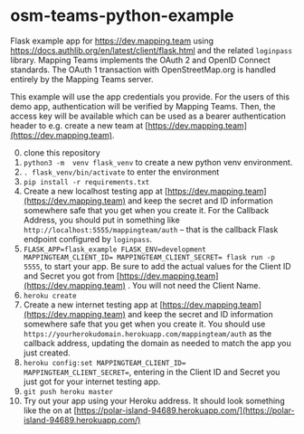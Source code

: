 # osm-teams-python-example

Flask example app for https://dev.mapping.team using https://docs.authlib.org/en/latest/client/flask.html and the related `loginpass` library. Mapping Teams implements the OAuth 2 and OpenID Connect standards. The OAuth 1 transaction with OpenStreetMap.org is handled entirely by the Mapping Teams server.

This example will use the app credentials you provide. For the users of this demo app, authentication will be verified by Mapping Teams. Then, the access key will be available which can be used as a bearer authentication header to e.g. create a new team at [https://dev.mapping.team](https://dev.mapping.team). 

0. clone this repository
1. `python3 -m  venv flask_venv` to create a new python venv environment.
2. `. flask_venv/bin/activate` to enter the environment
3. `pip install -r requirements.txt`
4. Create a new localhost testing app at [https://dev.mapping.team](https://dev.mapping.team) and keep the secret and ID information somewhere safe that you get when you create it. For the Callback Address, you should put in something like `http://localhost:5555/mappingteam/auth` – that is the callback Flask endpoint configured by `loginpass`.
5. `FLASK_APP=flask_example FLASK_ENV=development MAPPINGTEAM_CLIENT_ID= MAPPINGTEAM_CLIENT_SECRET= flask run -p 5555`, to start your app. Be sure to add the actual values for the Client ID and Secret you got from [https://dev.mapping.team](https://dev.mapping.team) . You will not need the Client Name.
6. `heroku create`
4. Create a new internet testing app at [https://dev.mapping.team](https://dev.mapping.team) and keep the secret and ID information somewhere safe that you get when you create it. You should use `https://yourherokudomain.herokuapp.com/mappingteam/auth` as the callback address, updating the domain as needed to match the app you just created.
7. `heroku config:set MAPPINGTEAM_CLIENT_ID= MAPPINGTEAM_CLIENT_SECRET=`, entering in the Client ID and Secret you just got for your internet testing app.
8. `git push heroku master`
9. Try out your app using your Heroku address. It should look something like the on at [https://polar-island-94689.herokuapp.com/](https://polar-island-94689.herokuapp.com/)